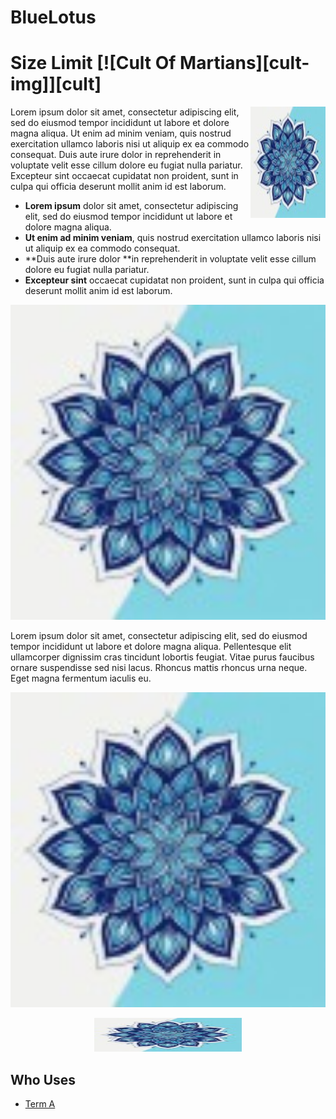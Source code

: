 # BlueLotus

# Size Limit [![Cult Of Martians][cult-img]][cult]

<img src="https://github.com/blue-lotus-org/.github/blob/main/profile/BlueLotus.jpg" align="right"
     alt="BlueLotus" width="120" height="178">

Lorem ipsum dolor sit amet, consectetur adipiscing elit, sed do eiusmod tempor incididunt ut labore et dolore magna aliqua. Ut enim ad minim veniam, quis nostrud exercitation ullamco laboris nisi ut aliquip ex ea commodo consequat. Duis aute irure dolor in reprehenderit in voluptate velit esse cillum dolore eu fugiat nulla pariatur. Excepteur sint occaecat cupidatat non proident, sunt in culpa qui officia deserunt mollit anim id est laborum.

* **Lorem ipsum** dolor sit amet, consectetur adipiscing elit, sed do eiusmod tempor incididunt ut labore et dolore magna aliqua.
* **Ut enim ad minim veniam**, quis nostrud exercitation ullamco laboris nisi ut aliquip ex ea commodo consequat.
* **Duis aute irure dolor **in reprehenderit in voluptate velit esse cillum dolore eu fugiat nulla pariatur.
* **Excepteur sint** occaecat cupidatat non proident, sunt in culpa qui officia deserunt mollit anim id est laborum.

<p align="center">
  <img src="./BlueLotus.jpg" alt="Blue Lotus" width="738">
</p>

Lorem ipsum dolor sit amet, consectetur adipiscing elit, sed do eiusmod tempor incididunt ut labore et dolore magna aliqua. Pellentesque elit ullamcorper dignissim cras tincidunt lobortis feugiat. Vitae purus faucibus ornare suspendisse sed nisi lacus. Rhoncus mattis rhoncus urna neque. Eget magna fermentum iaculis eu.

<p align="center">
  <img src="./BlueLotus.jpg" alt="Statoscope example" width="650">
</p>

<p align="center">
  <a href="https://github.com/blue-lotus-org">
    <img src="./BlueLotus.jpg"
         alt="BlueLotus" width="236" height="54">
  </a>
</p>

[GitHub]: https://github.com/blue-lotus-org
[Linkedin]: https://github.com/blue-lotus-org

## Who Uses

* [Term A](https://github.com/blue-lotus-org)
